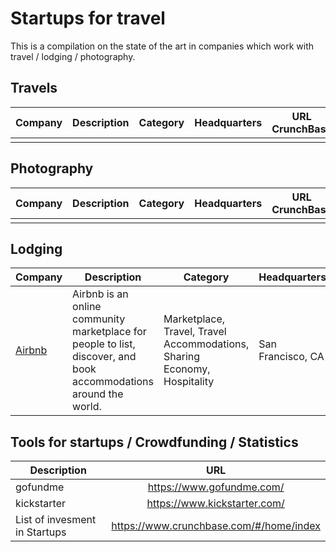 # Startups for travel
This is a compilation on the state of the art in companies which work with travel / lodging / photography.


## Travels

| Company   | Description | Category | Headquarters | URL CrunchBase | 
| --------- | ----------- | -------- | ------------ | -------------- | 
|           |             |          |              |                | 


## Photography

| Company   | Description | Category | Headquarters | URL CrunchBase | 
| --------- | ----------- | -------- | ------------ | -------------- | 
|           |             |          |              |                | 

## Lodging

| Company   | Description | Category | Headquarters | URL CrunchBase | 
| --------- | ----------- | -------- | ------------ | -------------- | 
| [Airbnb](https://www.airbnb.com/)  | Airbnb is an online community marketplace for people to list, discover, and book accommodations around the world. |  Marketplace, Travel, Travel Accommodations, Sharing Economy, Hospitality  |  San Francisco, CA  | https://www.crunchbase.com/organization/airbnb#/entity | 

## Tools for startups / Crowdfunding / Statistics

| Description   | URL           | 
| ------------- |:-------------:| 
| gofundme  | https://www.gofundme.com/  | 
| kickstarter  | https://www.kickstarter.com/ | 
| List of invesment in Startups | https://www.crunchbase.com/#/home/index |
